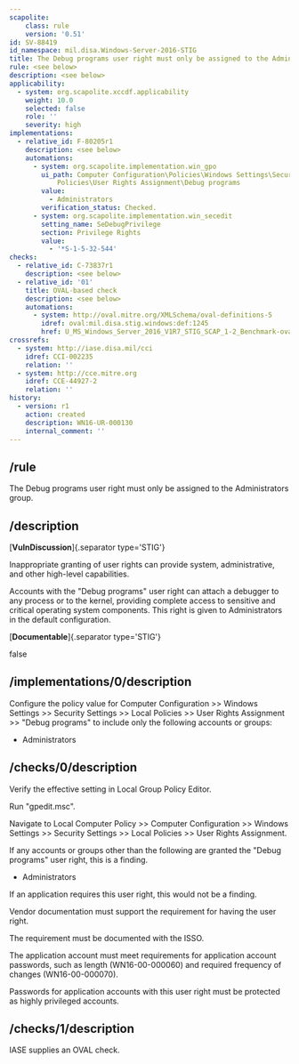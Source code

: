 ```yaml
---
scapolite:
    class: rule
    version: '0.51'
id: SV-88419
id_namespace: mil.disa.Windows-Server-2016-STIG
title: The Debug programs user right must only be assigned to the Administrators group.
rule: <see below>
description: <see below>
applicability:
  - system: org.scapolite.xccdf.applicability
    weight: 10.0
    selected: false
    role: ''
    severity: high
implementations:
  - relative_id: F-80205r1
    description: <see below>
    automations:
      - system: org.scapolite.implementation.win_gpo
        ui_path: Computer Configuration\Policies\Windows Settings\Security Settings\Local
            Policies\User Rights Assignment\Debug programs
        value:
          - Administrators
        verification_status: Checked.
      - system: org.scapolite.implementation.win_secedit
        setting_name: SeDebugPrivilege
        section: Privilege Rights
        value:
          - '*S-1-5-32-544'
checks:
  - relative_id: C-73837r1
    description: <see below>
  - relative_id: '01'
    title: OVAL-based check
    description: <see below>
    automations:
      - system: http://oval.mitre.org/XMLSchema/oval-definitions-5
        idref: oval:mil.disa.stig.windows:def:1245
        href: U_MS_Windows_Server_2016_V1R7_STIG_SCAP_1-2_Benchmark-oval.xml
crossrefs:
  - system: http://iase.disa.mil/cci
    idref: CCI-002235
    relation: ''
  - system: http://cce.mitre.org
    idref: CCE-44927-2
    relation: ''
history:
  - version: r1
    action: created
    description: WN16-UR-000130
    internal_comment: ''
---
```



## /rule

The Debug programs user right must only be assigned to the Administrators group.

## /description

[**VulnDiscussion**]{.separator type='STIG'}

Inappropriate granting of user rights can provide system, administrative, and other high-level capabilities.

Accounts with the "Debug programs" user right can attach a debugger to any process or to the kernel, providing complete access to sensitive and critical operating system components. This right is given to Administrators in the default configuration.

[**Documentable**]{.separator type='STIG'}

false

## /implementations/0/description

Configure the policy value for Computer Configuration >> Windows Settings >> Security Settings >> Local Policies >> User Rights Assignment >> "Debug programs" to include only the following accounts or groups:

- Administrators

## /checks/0/description

Verify the effective setting in Local Group Policy Editor.

Run "gpedit.msc".

Navigate to Local Computer Policy >> Computer Configuration >> Windows Settings >> Security Settings >> Local Policies >> User Rights Assignment.

If any accounts or groups other than the following are granted the "Debug programs" user right, this is a finding.

- Administrators

If an application requires this user right, this would not be a finding.

Vendor documentation must support the requirement for having the user right.

The requirement must be documented with the ISSO.

The application account must meet requirements for application account passwords, such as length (WN16-00-000060) and required frequency of changes (WN16-00-000070).

Passwords for application accounts with this user right must be protected as highly privileged accounts.

## /checks/1/description

IASE supplies an OVAL check.
